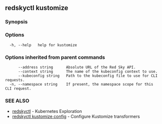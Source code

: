 ## redskyctl kustomize



### Synopsis



### Options

```
  -h, --help   help for kustomize
```

### Options inherited from parent commands

```
      --address string      Absolute URL of the Red Sky API.
      --context string      The name of the kubeconfig context to use.
      --kubeconfig string   Path to the kubeconfig file to use for CLI requests.
  -n, --namespace string    If present, the namespace scope for this CLI request.
```

### SEE ALSO

* [redskyctl](redskyctl.md)	 - Kubernetes Exploration
* [redskyctl kustomize config](redskyctl_kustomize_config.md)	 - Configure Kustomize transformers


